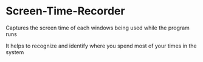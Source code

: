 # Screen-Time-Recorder

Captures the screen time of each windows being used while the program runs

It helps to recognize and identify where you spend most of your times in the system
